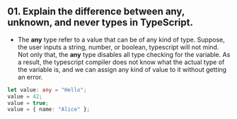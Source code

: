 ## 01. Explain the difference between any, unknown, and never types in TypeScript.

- <p>The <b>any</b> type refer to a value that can be of any kind of type. Suppose, the user inputs a string, number, or boolean, typescript will not mind. Not only that, the <b>any</b> type disables all type checking for the variable. As a result, the typescript compiler does not know what the actual type of the variable is, and we can assign any kind of value to it without getting an error.</p>

```ts
let value: any = "Hello";
value = 42;
value = true;
value = { name: "Alice" };


